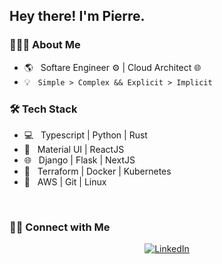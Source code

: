 <h2> Hey there! I'm Pierre.</h2>

<h3> 👨🏻‍💻 About Me </h3>

- 🌎 &nbsp; Softare Engineer ⚙️ | Cloud Architect 🌐
- 💡 &nbsp; `Simple > Complex && Explicit > Implicit`

<h3>🛠 Tech Stack</h3>

- 💻 &nbsp; Typescript | Python | Rust
- 🔌 &nbsp; Material UI | ReactJS
- 🌐 &nbsp; Django | Flask | NextJS
- 💎 &nbsp; Terraform | Docker | Kubernetes
- 🔧 &nbsp; AWS | Git | Linux 

<br/>

<h3> 🤝🏻 Connect with Me </h3>

<p align="center">
<!-- <a href="https://www.nebuladev.io/"><img alt="Website" src="https://img.shields.io/badge/:-nebuladev.io-blue?style=flat-square?logoWidth=70&logo=google-chrome"></a> -->
<a href="https://www.linkedin.com/in/pierre-du-toit-b66193a1/"><img alt="LinkedIn" src="https://img.shields.io/badge/:-Pierre du Toit-blue?style=flat-square&logo=linkedin"></a>
